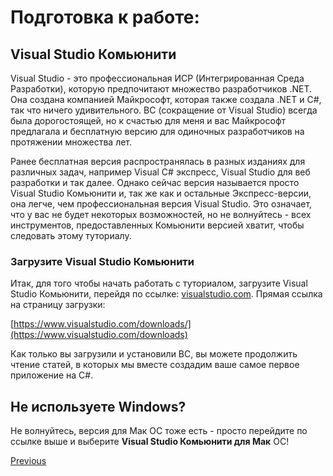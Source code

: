 # Подготовка к работе:

## Visual Studio Комьюнити

Visual Studio - это профессиональная ИСР (Интегрированная Среда Разработки), которую предпочитают множество разработчиков .NET. Она создана компанией Майкрософт, которая также создала .NET и C#, так что ничего удивительного. ВС (сокращение от Visual Studio) всегда была дорогостоящей, но к счастью для меня и вас Майкрософт предлагала и бесплатную версию для одиночных разработчиков на протяжении множества лет.

Ранее бесплатная версия распространялась в разных изданиях для различных задач, например Visual C# экспресс, Visual Studio для веб разработки и так далее. Однако сейчас версия называется просто Visual Studio Комьюнити и, так же как и остальные Экспресс-версии, она легче, чем профессиональная версия Visual Studio. Это означает, что у вас не будет некоторых возможностей, но не волнуйтесь - всех инструментов, предоставленных Комьюнити версией хватит, чтобы следовать этому туториалу.

### Загрузите Visual Studio Комьюнити

Итак, для того чтобы начать работать с туториалом, загрузите Visual Studio Комьюнити, перейдя по ссылке: [visualstudio.com](https://www.visualstudio.com). Прямая ссылка на страницу загрузки:

[https://www.visualstudio.com/downloads/](https://www.visualstudio.com/downloads)

Как только вы загрузили и установили ВС, вы можете продолжить чтение статей, в которых мы вместе создадим ваше самое первое приложение на C#.

## Не используете Windows?

Не волнуйтесь, версия для Мак ОС тоже есть - просто перейдите по ссылке выше и выберите **Visual Studio Комьюнити для Мак** ОС!

[Previous](../README.md)